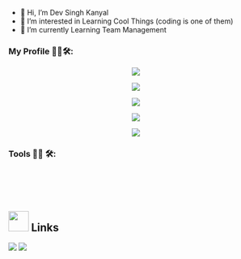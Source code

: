 - 👋 Hi, I’m Dev Singh Kanyal
- 👀 I’m interested in Learning Cool Things (coding is one of them)
- 🌱 I’m currently Learning Team Management
### My Profile 👨‍💻🛠:
<p align="center"><img src="https://github-profile-trophy.vercel.app/?username=Mr-Dev-S-K&no-frame=true&no-bg=true&theme=dark_lover"/>
</p>
<p align="center"><img src="https://github-readme-streak-stats.herokuapp.com/?user=Mr-Dev-S-K&no-bg=true&no-frame=true&theme=buefy"/>
</p>
<p align="center"><img src="https://github-readme-stats.vercel.app/api?username=Mr-Dev-S-K&hide=contribs,prs,issues&count_private=true&show_icons=true&theme=buefy&border_radius=15"/>
<p align="center"><img align="center" src="https://github-readme-stats.vercel.app/api/wakatime?username=DevSK&theme=buefy&border_radius=30">
</p>
<p align="center"><img src="https://github-readme-stats.vercel.app/api/top-langs/?username=Mr-Dev-S-K&border_radius=45&theme=buefy">
</p>
<!--[![Readme Card](https://github-readme-stats.vercel.app/api/pin/?username=Mr-Dev-S-K&repo=HomePage&border_radius=25)](https://github.com/anuraghazra/github-readme-stats)-->

### Tools 👨‍💻 🛠:
<p align="center">
<!-- For more icons please follow  https://github.com/MikeCodesDotNET/ColoredBadges -->
<!-- <img src="https://github.com/Xx-Ashutosh-xX/Xx-Ashutosh-xX/blob/master/assets/icons/python.png" alt="python" width="120" hight="50">
<img src="https://github.com/Xx-Ashutosh-xX/Xx-Ashutosh-xX/blob/master/assets/icons/java.png" alt="java"  width="100" hight="50">
<img src="https://github.com/Xx-Ashutosh-xX/Xx-Ashutosh-xX/blob/master/assets/icons/ai.png" alt="AI" width="90" hight="50">
<img src="https://github.com/Xx-Ashutosh-xX/Xx-Ashutosh-xX/blob/master/assets/icons/bash.png" alt="bash" width="100" hight="50">
<img src="https://github.com/Xx-Ashutosh-xX/Xx-Ashutosh-xX/blob/master/assets/icons/datascience.png" alt="datascience" width="180" hight="50">
</br>
<img src="https://github.com/Xx-Ashutosh-xX/Xx-Ashutosh-xX/blob/master/assets/icons/google_cloud_platform.png" alt="google_cloud_platform" width="270" hight="50">
<img src="https://github.com/Xx-Ashutosh-xX/Xx-Ashutosh-xX/blob/master/assets/icons/visualstudio_code.png" alt="visualstudio_code" width="240" hight="50">
</br>
<img src="https://github.com/Xx-Ashutosh-xX/Xx-Ashutosh-xX/blob/master/assets/icons/pc.png" alt="pc" width="100" hight="50">
<img src="https://github.com/Xx-Ashutosh-xX/Xx-Ashutosh-xX/blob/master/assets/icons/edge.png" alt="edge" width="100" hight="50">
<img src="https://github.com/Xx-Ashutosh-xX/Xx-Ashutosh-xX/blob/master/assets/icons/playstation@3x.png" alt="playstation" width="150" hight="50"> -->
</p>
</br>
</br>
</br>

## <img height="40" src="https://raw.githubusercontent.com/innng/innng/master/assets/kyubey.gif"/> Links
[![](https://img.shields.io/badge/-linkedin-0073B1?style=flat-square)](http://linkedin.com/in/dev-s-742a73118) <tab>[![](https://img.shields.io/badge/-twitter-1C9CEA?style=flat-square)](https://twitter.com/dev_kanyal)
<!--[![](https://img.shields.io/badge/-resume-332B40?style=flat-square)](https://resume.io/r/DEV)
[![](https://img.shields.io/badge/-badges-2D4E00?style=flat-square)](https://www.youracclaim.com/users/DEV/badges)-->
